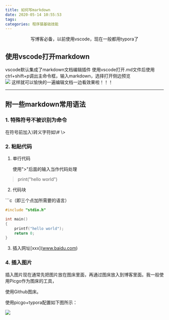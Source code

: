 ```yaml
---
title: 如何写markdown
date: 2020-05-14 10:55:53
tags:
categories: 程序猿基础技能
---
```

<p align="center">
    写博客必备，以前使用vscode，现在一般都用typora了
</p>
<!--more-->

## 使用vscode打开markdown

vscode默认集成了markdown文档编辑插件
使用vscode打开.md文件后使用ctrl+shift+p调出主命令框，输入markdown，选择打开侧边预览  
![](https://pic-1302177449.cos.ap-chongqing.myqcloud.com//blog_pic/20210308193653.png)
这样就可以愉快的一遍编辑文档一边看效果啦！！！

___
## 附一些markdown常用语法
### 1. 特殊符号不被识别为命令
在符号前加入\\转义字符如\\# \\>
### 2. 粘贴代码

1. 单行代码

   使用"\>"后面的输入当作代码处理 

>print("hello world")
2. 代码块

\```c（即三个点加所需要的语言）

```c
#include "stdio.h"

int main()
{
    printf("hello world");
    return 0;
}
```

3. 插入网址\[xxx](www.baidu.com)

### 4. 插入图片

插入图片现在通常先把图片放在图床里面，再通过图床放入到博客里面。我一般使用Picgo作为图床的工具，

使用Github图床。

使用picgo+typora配置如下图所示：

![](https://pic-1302177449.cos.ap-chongqing.myqcloud.com//blog_pic/20210308193637.png)